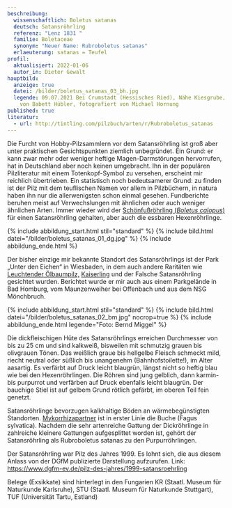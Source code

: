 ```yaml
---
beschreibung:
  wissenschaftlich: Boletus satanas
  deutsch: Satansröhrling
  referenz: "Lenz 1831 "
  familie: Boletaceae
  synonym: "Neuer Name: Rubroboletus satanas"
  erlaeuterung: satanas = Teufel
profil:
  aktualisiert: 2022-01-06
  autor_in: Dieter Gewalt
hauptbild:
  anzeige: true
  datei: /bilder/boletus_satanas_03_bh.jpg
  legende: 09.07.2021 Bei Crumstadt (Hessisches Ried), Nähe Kiesgrube, gefunden
    von Babett Hübler, fotografiert von Michael Hornung
published: true
literatur:
  - url: http://tintling.com/pilzbuch/arten/r/Rubroboletus_satanas
---
```

Die Furcht von Hobby-Pilzsammlern vor dem Satansröhrling ist groß aber unter praktischen Gesichtspunkten ziemlich unbegründet. Ein Grund: er kann zwar mehr oder weniger heftige Magen-Darmstörungen hervorrufen, hat in Deutschland aber noch keinen umgebracht. Ihn in der populären Pilzliteratur mit einem Totenkopf-Symbol zu versehen, erscheint mir reichlich übertrieben. Ein statistisch noch bedeutsamerer Grund: zu finden ist der Pilz mit dem teuflischen Namen vor allem in Pilzbüchern, in natura haben ihn nur die allerwenigsten schon einmal gesehen. Fundberichte beruhen meist auf Verwechslungen mit ähnlichen oder auch weniger ähnlichen Arten. Immer wieder wird der [Schönfußröhrling (*Boletus calopus*)](/pilze/boletus-calopus-schönfußröhrling) für einen Satansröhrling gehalten, aber auch die essbaren Hexenröhrlinge.

{% include abbildung_start.html stil="standard" %}
{% include bild.html datei="/bilder/boletus_satanas_01_dg.jpg" %}
{% include abbildung_ende.html %}

Der bisher einzige mir bekannte Standort des Satansröhrlings ist der Park „Unter den Eichen“ in Wiesbaden, in dem auch andere Raritäten wie [Leuchtender Ölbaumpilz,](/pilze/omphalotus-olarius-leuchtender-ölbaumpilz) [Kaiserling](/pilze/amanita-caesarea-kaiserling) und der Falsche Satansröhrling gesichtet wurden. Berichtet wurde er mir auch aus einem Parkgelände in Bad Homburg, vom Maunzenweiher bei Offenbach und aus dem NSG Mönchbruch.

{% include abbildung_start.html stil="standard" %}
{% include bild.html datei="/bilder/boletus_satanas_02_bm.jpg" nocrop=true %}
{% include abbildung_ende.html legende="Foto: Bernd Miggel" %}

Die dickfleischigen Hüte des Satansröhrlings erreichen Durchmesser von bis zu 25 cm und sind kalkweiß, bisweilen mit schmutzig grauen bis olivgrauen Tönen. Das weißlich graue bis hellgelbe Fleisch schmeckt mild, riecht neutral oder süßlich bis unangenehm (Bahnhofstoilette!), im Alter aasartig. Es verfärbt auf Druck leicht blaugrün, längst nicht so heftig blau wie bei den Hexenröhrlingen. Die Röhren sind jung gelblich, dann karmin- bis purpurrot und verfärben auf Druck ebenfalls leicht blaugrün. Der bauchige Stiel ist auf gelbem Grund rötlich gefärbt, im oberen Teil fein genetzt.

Satansröhrlinge bevorzugen kalkhaltige Böden an wärmebegünstigten Standorten. [Mykorrhizapartner](Mykorrhiza "Glossar") ist in erster Linie die Buche (Fagus sylvatica). Nachdem die sehr artenreiche Gattung der Dickröhrlinge in zahlreiche kleinere Gattungen aufgesplittet worden ist, gehört der Satansröhrling als Rubroboletus satanas zu den Purpurröhrlingen.

Der Satansröhrling war Pilz des Jahres 1999. Es lohnt sich, die aus diesem Anlass von der DGfM publizierte Darstellung aufzurufen. Link: <https://www.dgfm-ev.de/pilz-des-jahres/1999-satansroehrling>

Belege (Exsikkate) sind hinterlegt in den Fungarien KR (Staatl. Museum für Naturkunde Karlsruhe), STU (Staatl. Museum für Naturkunde Stuttgart), TUF (Universität Tartu, Estland)